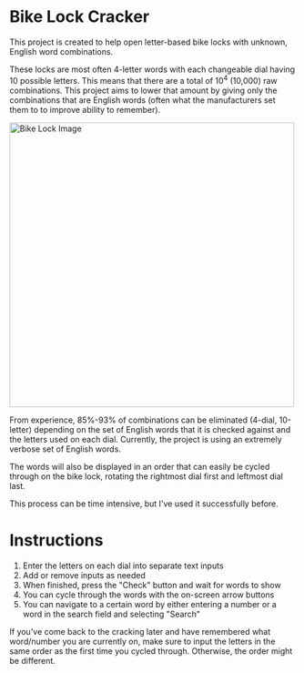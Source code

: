 
# Bike Lock Cracker

This project is created to help open letter-based bike locks with unknown, English word combinations.

These locks are most often 4-letter words with each changeable dial having 10 possible letters. This means that there are a total of 10<sup>4</sup> (10,000) raw combinations. This project aims to lower that amount by giving only the combinations that are English words (often what the manufacturers set them to to improve ability to remember). 

<img src="https://m.media-amazon.com/images/I/91vCtNvY+DL._AC_SL1500_.jpg" alt="Bike Lock Image" width=500px/>

From experience, 85%-93% of combinations can be eliminated (4-dial, 10-letter) depending on the set of English words that it is checked against and the letters used on each dial. Currently, the project is using an extremely verbose set of English words.

The words will also be displayed in an order that can easily be cycled through on the bike lock, rotating the rightmost dial first and leftmost dial last.

This process can be time intensive, but I've used it successfully before.

# Instructions
1. Enter the letters on each dial into separate text inputs
2. Add or remove inputs as needed
3. When finished, press the "Check" button and wait for words to show
4. You can cycle through the words with the on-screen arrow buttons
5. You can navigate to a certain word by either entering a number or a word in the search field and selecting "Search"

If you've come back to the cracking later and have remembered what word/number you are currently on, make sure to input the letters in the same order as the first time you cycled through. Otherwise, the order might be different.